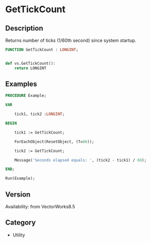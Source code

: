 # GetTickCount

## Description
Returns number of ticks (1/60th second) since system startup.

```pascal
FUNCTION GetTickCount : LONGINT;
```

```python

def vs.GetTickCount():
    return LONGINT
```

## Examples
```pascal
PROCEDURE Example;

VAR

	tick1, tick2 :LONGINT;

BEGIN

	tick1 := GetTickCount;

	ForEachObject(ResetObject, (T=86));

	tick2 := GetTickCount;

	Message('Seconds elapsed equals: ', (tick2 - tick1) / 60);

END;

Run(Example);
```

## Version
Availability: from VectorWorks8.5
## Category
* Utility

